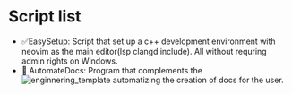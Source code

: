 # Script list
- ✅EasySetup: Script that set up a c++ development environment with neovim as the main editor(lsp clangd include). All without requring admin rights on Windows.
- 🚧 AutomateDocs: Program that complements the ![enginnering_template](https://github.com/JuanCamilo0509/engineering_template) automatizing the creation of docs for the user. 
